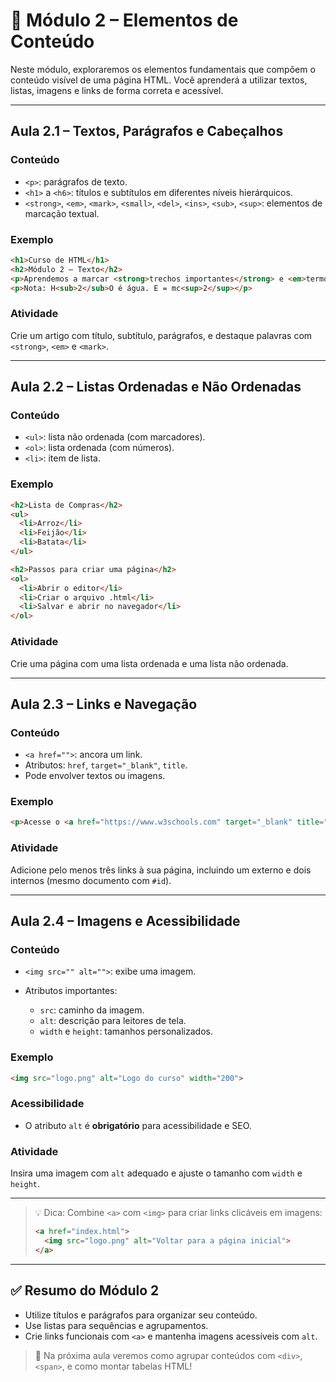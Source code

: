 # 🧱 Módulo 2 – Elementos de Conteúdo

Neste módulo, exploraremos os elementos fundamentais que compõem o conteúdo visível de uma página HTML. Você aprenderá a utilizar textos, listas, imagens e links de forma correta e acessível.

---

## Aula 2.1 – Textos, Parágrafos e Cabeçalhos

### Conteúdo

* `<p>`: parágrafos de texto.
* `<h1>` a `<h6>`: títulos e subtítulos em diferentes níveis hierárquicos.
* `<strong>`, `<em>`, `<mark>`, `<small>`, `<del>`, `<ins>`, `<sub>`, `<sup>`: elementos de marcação textual.

### Exemplo

```html
<h1>Curso de HTML</h1>
<h2>Módulo 2 – Texto</h2>
<p>Aprendemos a marcar <strong>trechos importantes</strong> e <em>termos em destaque</em>.</p>
<p>Nota: H<sub>2</sub>O é água. E = mc<sup>2</sup></p>
```

### Atividade

Crie um artigo com título, subtítulo, parágrafos, e destaque palavras com `<strong>`, `<em>` e `<mark>`.

---

## Aula 2.2 – Listas Ordenadas e Não Ordenadas

### Conteúdo

* `<ul>`: lista não ordenada (com marcadores).
* `<ol>`: lista ordenada (com números).
* `<li>`: item de lista.

### Exemplo

```html
<h2>Lista de Compras</h2>
<ul>
  <li>Arroz</li>
  <li>Feijão</li>
  <li>Batata</li>
</ul>

<h2>Passos para criar uma página</h2>
<ol>
  <li>Abrir o editor</li>
  <li>Criar o arquivo .html</li>
  <li>Salvar e abrir no navegador</li>
</ol>
```

### Atividade

Crie uma página com uma lista ordenada e uma lista não ordenada.

---

## Aula 2.3 – Links e Navegação

### Conteúdo

* `<a href="">`: ancora um link.
* Atributos: `href`, `target="_blank"`, `title`.
* Pode envolver textos ou imagens.

### Exemplo

```html
<p>Acesse o <a href="https://www.w3schools.com" target="_blank" title="W3Schools">site de referência</a>.</p>
```

### Atividade

Adicione pelo menos três links à sua página, incluindo um externo e dois internos (mesmo documento com `#id`).

---

## Aula 2.4 – Imagens e Acessibilidade

### Conteúdo

* `<img src="" alt="">`: exibe uma imagem.
* Atributos importantes:

  * `src`: caminho da imagem.
  * `alt`: descrição para leitores de tela.
  * `width` e `height`: tamanhos personalizados.

### Exemplo

```html
<img src="logo.png" alt="Logo do curso" width="200">
```

### Acessibilidade

* O atributo `alt` é **obrigatório** para acessibilidade e SEO.

### Atividade

Insira uma imagem com `alt` adequado e ajuste o tamanho com `width` e `height`.

---

> 💡 Dica: Combine `<a>` com `<img>` para criar links clicáveis em imagens:
>
> ```html
> <a href="index.html">
>   <img src="logo.png" alt="Voltar para a página inicial">
> </a>
> ```

---

## ✅ Resumo do Módulo 2

* Utilize títulos e parágrafos para organizar seu conteúdo.
* Use listas para sequências e agrupamentos.
* Crie links funcionais com `<a>` e mantenha imagens acessíveis com `alt`.

> 📝 Na próxima aula veremos como agrupar conteúdos com `<div>`, `<span>`, e como montar tabelas HTML!
